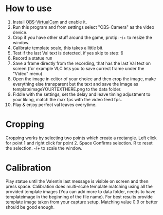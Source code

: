 # How to use

1. Install [OBS-VirtualCam](https://github.com/Fenrirthviti/obs-virtual-cam/releases) and enable it.
2. Run this program and from settings select "OBS-Camera" as the video device.
3. Crop if you have other stuff around the game, protip: -/+ to resize the window.
4. Calibrate template scale, this takes a little bit.
5. Test if the last Val text is detected, if yes skip to step: 9
6. Record a statue run
7. Save a frame directly from the recording, that has the last Val text on screen (for example VLC lets you to save currect frame under the "Video" menu)
8. Open the image in editor of your choice and then crop the image, make everything else transparent but the text and save the image as templateimageYOURTEXTHERE.png to the data folder.
9.  Fiddle with the settings, set the delay and leave timing adjustment to your liking, match the max fps with the video feed fps.
10. Play & enjoy perfect val leaves everytime.

# Cropping
Cropping works by selecting two points which create a rectangle. Left click for point 1 and right click for point 2. Space Confirms selection. R to reset the selection. -/+ to scale the window.

# Calibration
Play statue until the Valentin last message is visible on screen and then press space. Calibration does multi-scale template matching using all the provided template images (You can add more to data folder, needs to have templateimage in the beginning of the file name). For best results provide template image taken from your capture setup. Matching value 0.9 or better should be good enough.